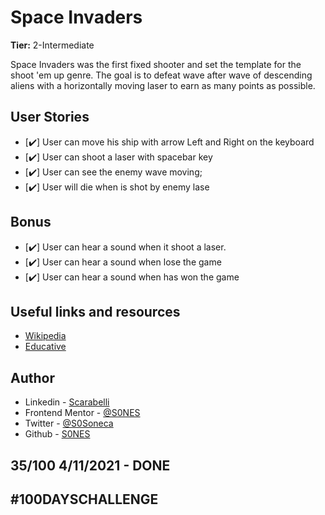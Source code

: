 # Space Invaders

**Tier:** 2-Intermediate

Space Invaders was the first fixed shooter and set the template for the shoot 'em up genre. The goal is to defeat wave after wave of descending aliens with a horizontally moving laser to earn as many points as possible. 

## User Stories

-   [✔️] User can move his ship with arrow Left and Right on the keyboard
-   [✔️] User can shoot a laser with spacebar key
-   [✔️] User can see the enemy wave moving;
-   [✔️] User will die when is shot by enemy lase

## Bonus

-   [✔️] User can hear a sound when it shoot a laser.
-   [✔️] User can hear a sound when lose the game
-   [✔️] User can hear a sound when has won the game

## Useful links and resources

- [Wikipedia](https://en.wikipedia.org/wiki/Space_Invaders)
- [Educative](https://morioh.com/p/292f8dafac33)
  
## Author

- Linkedin - [Scarabelli](https://www.linkedin.com/in/scarabelli/)
- Frontend Mentor - [@S0NES](https://www.frontendmentor.io/profile/S0NES)
- Twitter - [@S0Soneca](https://www.twitter.com/S0Soneca)
- Github - [S0NES](https://github.com/S0NES)

## 35/100 4/11/2021 - DONE

## #100DAYSCHALLENGE
